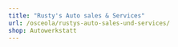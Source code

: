 ```yaml
---
title: "Rusty's Auto sales & Services"
url: /osceola/rustys-auto-sales-und-services/
shop: Autowerkstatt
---
```

